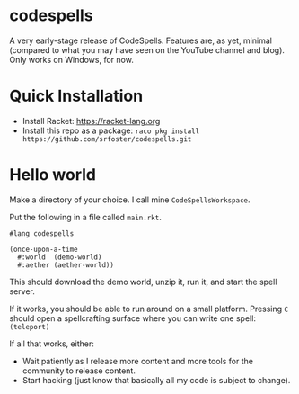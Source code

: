 codespells
==========

A very early-stage release of CodeSpells.  Features are, as yet, minimal (compared to what you may have seen on the YouTube channel and blog).
Only works on Windows, for now. 

# Quick Installation

* Install Racket: https://racket-lang.org
* Install this repo as a package: `raco pkg install https://github.com/srfoster/codespells.git`

# Hello world

Make a directory of your choice.  I call mine `CodeSpellsWorkspace`.

Put the following in a file called `main.rkt`.

```
#lang codespells

(once-upon-a-time
  #:world  (demo-world)
  #:aether (aether-world))
```

This should download the demo world, unzip it, run it, and start the spell server.

If it works, you should be able to run around on a small platform.  Pressing `C` should open a spellcrafting surface where you can write one spell: `(teleport)`

If all that works, either:

* Wait patiently as I release more content and more tools for the community to release content.
* Start hacking (just know that basically all my code is subject to change).

